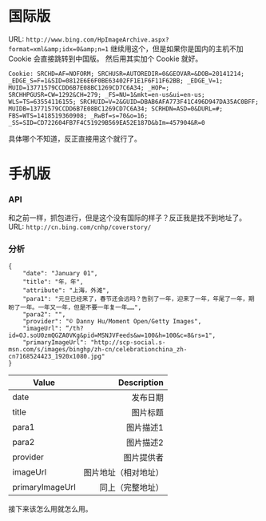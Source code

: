 国际版
===

URL: `http://www.bing.com/HpImageArchive.aspx?format=xml&amp;idx=0&amp;n=1`
继续用这个，但是如果你是国内的主机不加 Cookie 会直接跳转到中国版。
然后用其实加个 Cookie 就好。

```
Cookie: SRCHD=AF=NOFORM; SRCHUSR=AUTOREDIR=0&GEOVAR=&DOB=20141214; _EDGE_S=F=1&SID=0812E6E6F0BE63402FF1E1F6F11F62BB; _EDGE_V=1; MUID=13771579CCDD6B7E08BC1269CD7C6A34; _HOP=; SRCHHPGUSR=CW=1292&CH=279; _FS=NU=1&mkt=en-us&ui=en-us; WLS=TS=63554116155; SRCHUID=V=2&GUID=DBAB6AFA773F41C496D947DA35AC0BFF; MUIDB=13771579CCDD6B7E08BC1269CD7C6A34; SCRHDN=ASD=0&DURL=#; FBS=WTS=1418519360908; _RwBf=s=70&o=16; _SS=SID=CD722604FB7F4C51929B569EA52E187D&bIm=457904&R=0
```

具体哪个不知道，反正直接用这个就行了。

手机版
===

### API

和之前一样，抓包进行，但是这个没有国际的样子？反正我是找不到地址了。
URL: `http://cn.bing.com/cnhp/coverstory/`

### 分析


```
{
    "date": "January 01",
    "title": "年，年",
    "attribute": "上海，外滩",
    "para1": "元旦已经来了，春节还会远吗？告别了一年，迎来了一年，年尾了一年，期盼了一年。一年又一年，但是不要一年复一年……",
    "para2": "",
    "provider": "© Danny Hu/Moment Open/Getty Images",
    "imageUrl": “/th?id=OJ.soU0zmQGZA0VKg&pid=MSNJVFeeds&w=100&h=100&c=8&rs=1",
    "primaryImageUrl": "http://scp-social.s-msn.com/s/images/binghp/zh-cn/celebrationchina_zh-cn7168524423_1920x1080.jpg"
}
```

| Value | Description |
| ----- | -----------:|
| date  | 发布日期  |
| title | 图片标题  |
| para1 | 图片描述1 |
| para2 | 图片描述2 |
| provider | 图片提供者 |
| imageUrl | 图片地址（相对地址） |
| primaryImageUrl | 同上（完整地址）|

接下来该怎么用就怎么用。
